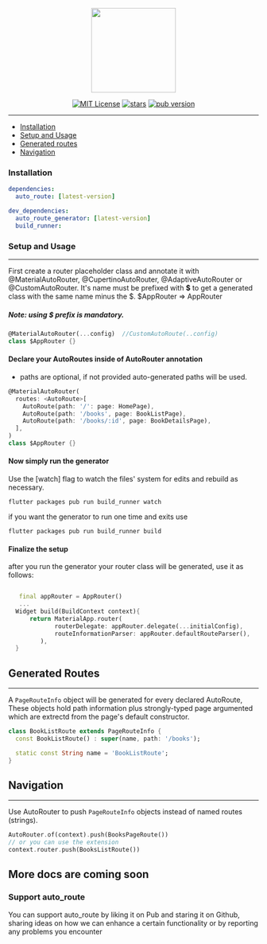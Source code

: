 
<p align="center">
<img  src="https://raw.githubusercontent.com/Milad-Akarie/auto_route_library/nav2.0_support/art/auto_route_logo.svg" height="170">
</p>

<p align="center">
<a href="https://img.shields.io/badge/License-MIT-green"><img src="https://img.shields.io/badge/License-MIT-green" alt="MIT License"></a>
<a href="https://github.com/Milad-Akarie/auto_route_library/stargazers"><img src="https://img.shields.io/github/stars/Milad-Akarie/auto_route_library?style=flat&logo=github&colorB=green&label=stars" alt="stars"></a>
<a href="https://pub.dev/packages/auto_route/versions/1.0.0-beta.3"><img src="https://img.shields.io/badge/pub-1.0.0.beta.3-orange" alt="pub version"></a>
</p>

---

- [Installation](#installation)
- [Setup and Usage](#setup-and-usage)
- [Generated routes](#generated-routes)
- [Navigation](#navigation)

### Installation

```yaml
dependencies:
  auto_route: [latest-version]

dev_dependencies:
  auto_route_generator: [latest-version]
  build_runner:
```

### Setup and Usage

---

First create a router placeholder class and annotate it with @MaterialAutoRouter, @CupertinoAutoRouter, @AdaptiveAutoRouter or @CustomAutoRouter.
It's name must be prefixed with **\$** to get a generated class with the same name minus the $.
$AppRouter => AppRouter

##### Note: using \$ prefix is mandatory.

```dart
@MaterialAutoRouter(...config)  //CustomAutoRoute(..config)
class $AppRouter {}
```

#### Declare your AutoRoutes inside of AutoRouter annotation
* paths are optional, if not provided auto-generated paths will be used.
```dart
@MaterialAutoRouter(
  routes: <AutoRoute>[
    AutoRoute(path: '/': page: HomePage),
    AutoRoute(path: '/books', page: BookListPage),
    AutoRoute(path: '/books/:id', page: BookDetailsPage),
  ],
)
class $AppRouter {}
```

#### Now simply run the generator

Use the [watch] flag to watch the files' system for edits and rebuild as necessary.

```terminal
flutter packages pub run build_runner watch
```

if you want the generator to run one time and exits use

```terminal
flutter packages pub run build_runner build
```

#### Finalize the setup

after you run the generator your router class will be generated, use it as follows:
```dart

   final appRouter = AppRouter()
   ...
  Widget build(BuildContext context){
      return MaterialApp.router(
             routerDelegate: appRouter.delegate(...initialConfig),
             routeInformationParser: appRouter.defaultRouteParser(),
         ),
  }
```
## Generated Routes
---
 A `PageRouteInfo` object will be generated for every declared AutoRoute, These objects hold path information plus strongly-typed page argumented which are extrectd from the page's default constructor.
```dart
class BookListRoute extends PageRouteInfo {
  const BookListRoute() : super(name, path: '/books');

  static const String name = 'BookListRoute';
}
```


## Navigation
---
Use AutoRouter to push `PageRouteInfo` objects instead of named routes (strings).
```dart
AutoRouter.of(context).push(BooksPageRoute())
// or you can use the extension
context.router.push(BooksListRoute())
```

## More docs are coming soon

### Support auto_route
You can support auto_route by liking it on Pub and staring it on Github, sharing ideas on how we can enhance a certain functionality or by reporting any problems you encounter
